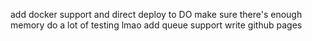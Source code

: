 add docker support and direct deploy to DO
make sure there's enough memory
do a lot of testing lmao
add queue support
write github pages